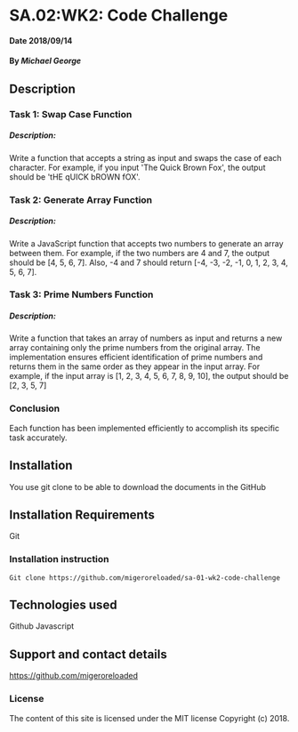 # SA.02:WK2: Code Challenge

#### Date 2018/09/14

#### By *Michael George*

## Description

### Task 1: Swap Case Function

##### Description:
Write a function that accepts a string as input and swaps the case of each character. For example, if you input 'The Quick Brown Fox', the output should be 'tHE qUICK bROWN fOX'.

### Task 2: Generate Array Function

##### Description:

Write a JavaScript function that accepts two numbers to generate an array between them. For example, if the two numbers are 4 and 7, the output should be [4, 5, 6, 7]. Also, -4 and 7 should return [-4, -3, -2, -1, 0, 1, 2, 3, 4, 5, 6, 7].

### Task 3: Prime Numbers Function

##### Description:

Write a function that takes an array of numbers as input and returns a new array containing only the prime numbers from the original array. The implementation ensures efficient identification of prime numbers and returns them in the same order as they appear in the input array. For example, if the input array is [1, 2, 3, 4, 5, 6, 7, 8, 9, 10], the output should be [2, 3, 5, 7]

### Conclusion

Each function has been implemented efficiently to accomplish its specific task accurately.

## Installation
You use git clone to be able to download the documents in the GitHub

## Installation Requirements
Git

### Installation instruction
```
Git clone https://github.com/migeroreloaded/sa-01-wk2-code-challenge

```
## Technologies used

Github
Javascript

## Support and contact details
https://github.com/migeroreloaded

### License
The content of this site is licensed under the MIT license
Copyright (c) 2018.